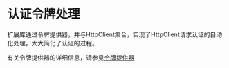 # 认证令牌处理

扩展库通过令牌提供器，并与HttpClient集合，实现了HttpClient请求认证的自动化处理，大大简化了认证的过程。

有关令牌提供器的详细信息，请参见[令牌提供器](./TokenProvider.md)

